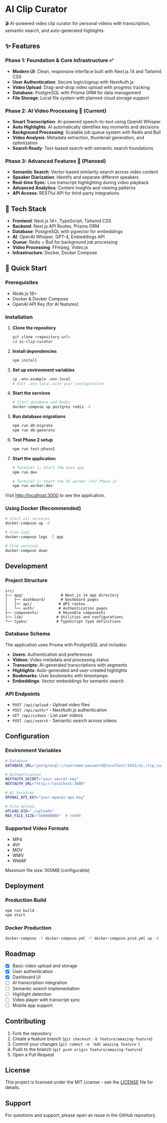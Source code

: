 # AI Clip Curator

🎬 AI-powered video clip curator for personal videos with transcription, semantic search, and auto-generated highlights.

## ✨ Features

### Phase 1: Foundation & Core Infrastructure ✅
- **Modern UI**: Clean, responsive interface built with Next.js 14 and Tailwind CSS
- **User Authentication**: Secure login/signup with NextAuth.js
- **Video Upload**: Drag-and-drop video upload with progress tracking
- **Database**: PostgreSQL with Prisma ORM for data management
- **File Storage**: Local file system with planned cloud storage support

### Phase 2: AI Video Processing 🚀 (Current)
- **Smart Transcription**: AI-powered speech-to-text using OpenAI Whisper
- **Auto Highlights**: AI automatically identifies key moments and decisions
- **Background Processing**: Scalable job queue system with Redis and Bull
- **Video Analysis**: Metadata extraction, thumbnail generation, and optimization
- **Search Ready**: Text-based search with semantic search foundations

### Phase 3: Advanced Features 🔮 (Planned)
- **Semantic Search**: Vector-based similarity search across video content
- **Speaker Diarization**: Identify and separate different speakers
- **Real-time Sync**: Live transcript highlighting during video playback
- **Advanced Analytics**: Content insights and viewing patterns
- **API Access**: RESTful API for third-party integrations

## 🚀 Tech Stack

- **Frontend**: Next.js 14+, TypeScript, Tailwind CSS
- **Backend**: Next.js API Routes, Prisma ORM
- **Database**: PostgreSQL with pgvector for embeddings
- **AI**: OpenAI Whisper, GPT-4, Embeddings API
- **Queue**: Redis + Bull for background job processing
- **Video Processing**: FFmpeg, Video.js
- **Infrastructure**: Docker, Docker Compose

## 🎯 Quick Start

### Prerequisites

- Node.js 18+
- Docker & Docker Compose
- OpenAI API Key (for AI features)

### Installation

1. **Clone the repository**
   ```bash
   git clone <repository-url>
   cd ai-clip-curator
   ```

2. **Install dependencies**
   ```bash
   npm install
   ```

3. **Set up environment variables**
   ```bash
   cp .env.example .env.local
   # Edit .env.local with your configuration
   ```

4. **Start the services**
   ```bash
   # Start database and Redis
   docker-compose up postgres redis -d
   ```

5. **Run database migrations**
   ```bash
   npm run db:migrate
   npm run db:generate
   ```

6. **Test Phase 2 setup**
   ```bash
   npm run test:phase2
   ```

7. **Start the application**
   ```bash
   # Terminal 1: Start the main app
   npm run dev
   
   # Terminal 2: Start the AI worker (for Phase 2)
   npm run worker:dev
   ```

Visit [http://localhost:3000](http://localhost:3000) to see the application.

### Using Docker (Recommended)

```bash
# Start all services
docker-compose up -d

# View logs
docker-compose logs -f app

# Stop services
docker-compose down
```

## Development

### Project Structure

```
src/
├── app/                 # Next.js 14 app directory
│   ├── dashboard/       # Dashboard pages
│   ├── api/            # API routes
│   └── auth/           # Authentication pages
├── components/         # Reusable components
├── lib/               # Utilities and configurations
└── types/             # TypeScript type definitions
```

### Database Schema

The application uses Prisma with PostgreSQL and includes:

- **Users**: Authentication and preferences
- **Videos**: Video metadata and processing status
- **Transcripts**: AI-generated transcriptions with segments
- **Highlights**: Auto-generated and user-created highlights
- **Bookmarks**: User bookmarks with timestamps
- **Embeddings**: Vector embeddings for semantic search

### API Endpoints

- `POST /api/upload` - Upload video files
- `POST /api/auth/*` - NextAuth.js authentication
- `GET /api/videos` - List user videos
- `POST /api/search` - Semantic search across videos

## Configuration

### Environment Variables

```bash
# Database
DATABASE_URL="postgresql://username:password@localhost:5432/ai_clip_curator"

# Authentication
NEXTAUTH_SECRET="your-secret-key"
NEXTAUTH_URL="http://localhost:3000"

# AI Services
OPENAI_API_KEY="your-openai-api-key"

# File Upload
UPLOAD_DIR="./uploads"
MAX_FILE_SIZE="500000000"  # 500MB
```

### Supported Video Formats

- MP4
- AVI  
- MOV
- WMV
- WebM

Maximum file size: 500MB (configurable)

## Deployment

### Production Build

```bash
npm run build
npm start
```

### Docker Production

```bash
docker-compose -f docker-compose.yml -f docker-compose.prod.yml up -d
```

## Roadmap

- [x] Basic video upload and storage
- [x] User authentication
- [x] Dashboard UI
- [ ] AI transcription integration
- [ ] Semantic search implementation
- [ ] Highlight detection
- [ ] Video player with transcript sync
- [ ] Mobile app support

## Contributing

1. Fork the repository
2. Create a feature branch (`git checkout -b feature/amazing-feature`)
3. Commit your changes (`git commit -m 'Add amazing feature'`)
4. Push to the branch (`git push origin feature/amazing-feature`)
5. Open a Pull Request

## License

This project is licensed under the MIT License - see the [LICENSE](LICENSE) file for details.

## Support

For questions and support, please open an issue in the GitHub repository.
